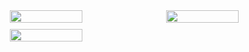 <!-- Ligne 1 : Stats + Streak -->
<div align="center" style="display: flex; flex-wrap: wrap; gap: 8px;">
  <img width="48%" src="https://github-readme-stats.vercel.app/api?username=JumpingKeyCaps&theme=react&hide_title=false&hide_rank=false&show_icons=false&include_all_commits=false&count_private=true&line_height=23&hide_border=true" />
  <img width="48%" src="https://streak-stats.demolab.com/?user=JumpingKeyCaps&theme=react&hide_border=true&border_radius=4.5&date_format=M+j%5B%2C+Y%5D&mode=daily&disable_animations=false&hide_total_contributions=false&hide_current_streak=false&hide_longest_streak=false&exclude_days=&locale=en&card_height=200" />



  
</div>

<!-- Ligne 2 : Langs + Badges -->
<div align="center" style="display: flex; flex-wrap: wrap; gap: 8px; margin-top: 10px;">
  <!-- Langs -->
  <img width="48%" src="https://github-readme-stats.vercel.app/api/top-langs?username=JumpingKeyCaps&theme=react&cache_seconds=1800&border_radius=4&hide_title=false&layout=compact&langs_count=5&card_width=400&hide_progress=false&hide_border=true&card_height=200" />
  
</div>
